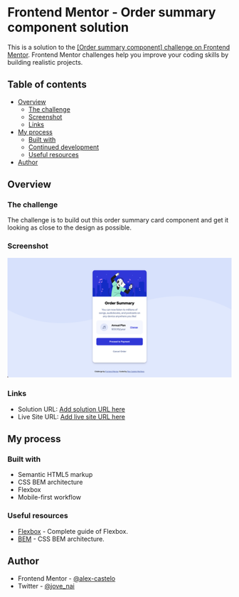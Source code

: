 # Frontend Mentor - Order summary component solution

This is a solution to the [[Order summary component] challenge on Frontend Mentor](). Frontend Mentor challenges help you improve your coding skills by building realistic projects. 

## Table of contents

- [Overview](#overview)
  - [The challenge](#the-challenge)
  - [Screenshot](#screenshot)
  - [Links](#links)
- [My process](#my-process)
  - [Built with](#built-with)
  - [Continued development](#continued-development)
  - [Useful resources](#useful-resources)
- [Author](#author)
## Overview

### The challenge

The challenge is to build out this order summary card component and get it looking as close to the design as possible.

### Screenshot

![](./images/screenshoot-femasters-challenge.png)

### Links

- Solution URL: [Add solution URL here](https://github.com/alex-castelo/frontend-mentor-order-summary-component)
- Live Site URL: [Add live site URL here](https://alex-castelo.github.io/frontend-mentor-order-summary-component/)

## My process

### Built with

- Semantic HTML5 markup
- CSS BEM architecture
- Flexbox
- Mobile-first workflow

### Useful resources

- [Flexbox](https://css-tricks.com/snippets/css/a-guide-to-flexbox/) - Complete guide of Flexbox.
- [BEM](http://getbem.com/) - CSS BEM architecture.

## Author

- Frontend Mentor - [@alex-castelo](https://www.frontendmentor.io/profile/alex-castelo)
- Twitter - [@jove_nai](https://twitter.com/jove_nai)
